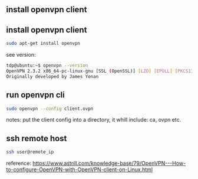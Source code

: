 install openvpn client
-------------------------

## install openvpn client

```sh
sudo apt-get install openvpn
```

see version:

```sh
tdp@ubuntu:~$ openvpn --version
OpenVPN 2.3.2 x86_64-pc-linux-gnu [SSL (OpenSSL)] [LZO] [EPOLL] [PKCS11] [eurephia] [MH] [IPv6] built on Apr 13 2015
Originally developed by James Yonan

```


## run openvpn cli

```sh 
sudo openvpn --config client.ovpn
```

notes: put the client config into a directory, it whill include: ca, ovpn etc.

## ssh remote host

```sh
ssh user@remote_ip
```



reference: https://www.astrill.com/knowledge-base/79/OpenVPN---How-to-configure-OpenVPN-with-OpenVPN-client-on-Linux.html